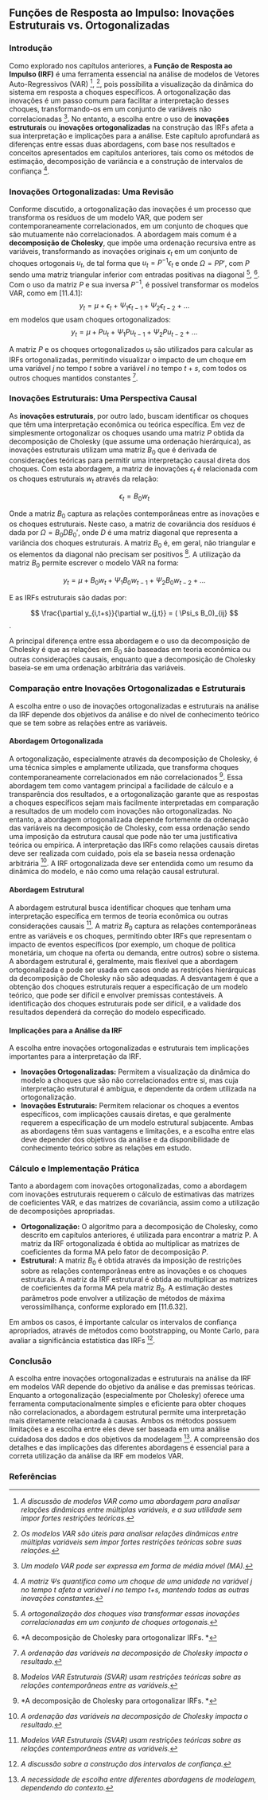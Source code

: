 ## Funções de Resposta ao Impulso: Inovações Estruturais vs. Ortogonalizadas

### Introdução

Como explorado nos capítulos anteriores, a **Função de Resposta ao Impulso (IRF)** é uma ferramenta essencial na análise de modelos de Vetores Auto-Regressivos (VAR) [^1], [^2], pois possibilita a visualização da dinâmica do sistema em resposta a choques específicos. A ortogonalização das inovações é um passo comum para facilitar a interpretação desses choques, transformando-os em um conjunto de variáveis não correlacionadas [^3]. No entanto, a escolha entre o uso de **inovações estruturais** ou **inovações ortogonalizadas** na construção das IRFs afeta a sua interpretação e implicações para a análise. Este capítulo aprofundará as diferenças entre essas duas abordagens, com base nos resultados e conceitos apresentados em capítulos anteriores, tais como os métodos de estimação, decomposição de variância e a construção de intervalos de confiança [^4].

### Inovações Ortogonalizadas: Uma Revisão

Conforme discutido, a ortogonalização das inovações é um processo que transforma os resíduos de um modelo VAR, que podem ser contemporaneamente correlacionados, em um conjunto de choques que são mutuamente não correlacionados. A abordagem mais comum é a **decomposição de Cholesky**, que impõe uma ordenação recursiva entre as variáveis, transformando as inovações originais $\epsilon_t$ em um conjunto de choques ortogonais $u_t$, de tal forma que $u_t = P^{-1}\epsilon_t$ e onde $\Omega = PP'$, com  $P$ sendo uma matriz triangular inferior com entradas positivas na diagonal [^5], [^6].
Com o uso da matriz $P$ e sua inversa $P^{-1}$, é possível transformar os modelos VAR, como em [11.4.1]:
$$
y_t = \mu + \epsilon_t + \Psi_1 \epsilon_{t-1} + \Psi_2 \epsilon_{t-2} + \ldots
$$
em modelos que usam choques ortogonalizados:
$$
y_t = \mu + P u_t + \Psi_1 P u_{t-1} + \Psi_2 P u_{t-2} + \ldots
$$

A matriz $P$ e os choques ortogonalizados $u_t$ são utilizados para calcular as IRFs ortogonalizadas, permitindo visualizar o impacto de um choque em uma variável $j$ no tempo *t* sobre a variável $i$ no tempo $t+s$, com todos os outros choques mantidos constantes [^7].

### Inovações Estruturais: Uma Perspectiva Causal

As **inovações estruturais**, por outro lado, buscam identificar os choques que têm uma interpretação econômica ou teórica específica. Em vez de simplesmente ortogonalizar os choques usando uma matriz $P$ obtida da decomposição de Cholesky (que assume uma ordenação hierárquica), as inovações estruturais utilizam uma matriz $B_0$ que é derivada de considerações teóricas para  permitir uma interpretação causal direta dos choques. Com esta abordagem, a matriz de inovações $\epsilon_t$ é relacionada com os choques estruturais $w_t$ através da relação:

$$ \epsilon_t = B_0 w_t$$

Onde a matriz $B_0$ captura as relações contemporâneas entre as inovações e os choques estruturais.
Neste caso, a matriz de covariância dos resíduos é dada por $\Omega = B_0 D B_0'$, onde $D$ é uma matriz diagonal que representa a variância dos choques estruturais. A matriz $B_0$ é, em geral, não triangular e os elementos da diagonal não precisam ser positivos [^9].
A utilização da matriz $B_0$ permite escrever o modelo VAR na forma:

$$ y_t = \mu + B_0 w_t + \Psi_1 B_0 w_{t-1} + \Psi_2 B_0 w_{t-2} + \ldots$$

E as IRFs  estruturais são dadas por:

$$ \frac{\partial y_{i,t+s}}{\partial w_{j,t}} = ( \Psi_s B_0)_{ij} $$.

A principal diferença entre essa abordagem e o uso da decomposição de Cholesky é que as relações em $B_0$ são baseadas em teoria econômica ou outras considerações causais, enquanto que a decomposição de Cholesky baseia-se em uma ordenação arbitrária das variáveis.

### Comparação entre Inovações Ortogonalizadas e Estruturais

A escolha entre o uso de inovações ortogonalizadas e estruturais na análise da IRF depende dos objetivos da análise e do nível de conhecimento teórico que se tem sobre as relações entre as variáveis.

#### Abordagem Ortogonalizada
A ortogonalização, especialmente através da decomposição de Cholesky, é uma técnica simples e amplamente utilizada, que transforma choques contemporaneamente correlacionados em não correlacionados [^6]. Essa abordagem tem como vantagem principal a facilidade de cálculo e a transparência dos resultados, e a ortogonalização garante que as respostas a choques específicos sejam mais facilmente interpretadas em comparação a resultados de um modelo com inovações não ortogonalizadas.
No entanto, a abordagem ortogonalizada depende fortemente da ordenação das variáveis na decomposição de Cholesky, com essa ordenação sendo uma imposição da estrutura causal que pode não ter uma justificativa teórica ou empírica.  A interpretação das IRFs como relações causais diretas deve ser realizada com cuidado, pois ela se baseia nessa ordenação arbitrária [^7]. A IRF ortogonalizada deve ser entendida como um resumo da dinâmica do modelo, e não como uma relação causal estrutural.

#### Abordagem Estrutural
A abordagem estrutural busca identificar choques que tenham uma interpretação específica em termos de teoria econômica ou outras considerações causais [^9]. A matriz $B_0$ captura as relações contemporâneas entre as variáveis e os choques, permitindo obter IRFs que representam o impacto de eventos específicos (por exemplo, um choque de política monetária, um choque na oferta ou demanda, entre outros) sobre o sistema. A abordagem estrutural é, geralmente, mais flexível que a abordagem ortogonalizada e pode ser usada em casos onde as restrições hierárquicas da decomposição de Cholesky não são adequadas.
A desvantagem é que a obtenção dos choques estruturais requer a especificação de um modelo teórico, que pode ser difícil e envolver premissas contestáveis. A identificação dos choques estruturais pode ser difícil, e a validade dos resultados dependerá da correção do modelo especificado.

#### Implicações para a Análise da IRF

A escolha entre inovações ortogonalizadas e estruturais tem implicações importantes para a interpretação da IRF.
- **Inovações Ortogonalizadas:** Permitem a visualização da dinâmica do modelo a choques que são não correlacionados entre si, mas cuja interpretação estrutural é ambígua, e dependente da ordem utilizada na ortogonalização.
-  **Inovações Estruturais:** Permitem relacionar os choques a eventos específicos, com implicações causais diretas, e que geralmente requerem a especificação de um modelo estrutural subjacente.
Ambas as abordagens têm suas vantagens e limitações, e a escolha entre elas deve depender dos objetivos da análise e da disponibilidade de conhecimento teórico sobre as relações em estudo.

### Cálculo e Implementação Prática

Tanto a abordagem com inovações ortogonalizadas, como a abordagem com inovações estruturais requerem o cálculo de estimativas das matrizes de coeficientes VAR, e das matrizes de covariância, assim como a utilização de decomposições apropriadas.
- **Ortogonalização:** O algoritmo para a decomposição de Cholesky, como descrito em capítulos anteriores, é utilizada para encontrar a matriz P. A matriz da IRF ortogonalizada é obtida ao multiplicar as matrizes de coeficientes da forma MA pelo fator de decomposição $P$.
- **Estrutural:** A matriz $B_0$  é obtida através da imposição de restrições sobre as relações contemporâneas entre as inovações e os choques estruturais. A matriz da IRF estrutural é obtida ao multiplicar as matrizes de coeficientes da forma MA pela matriz $B_0$. A estimação destes parâmetros pode envolver a utilização de métodos de máxima verossimilhança, conforme explorado em [11.6.32].

Em ambos os casos, é importante calcular os intervalos de confiança apropriados, através de métodos como bootstrapping, ou Monte Carlo, para avaliar a significância estatística das IRFs [^10].

### Conclusão
A escolha entre inovações ortogonalizadas e estruturais na análise da IRF em modelos VAR depende do objetivo da análise e das premissas teóricas. Enquanto a ortogonalização (especialmente por Cholesky) oferece uma ferramenta computacionalmente simples e eficiente para obter choques não correlacionados, a abordagem estrutural permite uma interpretação mais diretamente relacionada à causas. Ambos os métodos possuem limitações e a escolha entre eles deve ser baseada em uma análise cuidadosa dos dados e dos objetivos da modelagem [^11]. A compreensão dos detalhes e das implicações das diferentes abordagens é essencial para a correta utilização da análise da IRF em modelos VAR.

### Referências

[^1]: *A discussão de modelos VAR como uma abordagem para analisar relações dinâmicas entre múltiplas variáveis, e a sua utilidade sem impor fortes restrições teóricas.*
[^2]: *Os modelos VAR são úteis para analisar relações dinâmicas entre múltiplas variáveis sem impor fortes restrições teóricas sobre suas relações.*
[^3]: *Um modelo VAR pode ser expressa em forma de média móvel (MA).*
[^4]: *A matriz  Ψs quantifica como um choque de uma unidade na variável j no tempo t afeta a variável i no tempo t+s, mantendo todas as outras inovações constantes.*
[^5]: *A ortogonalização dos choques visa transformar essas inovações correlacionadas em um conjunto de choques ortogonais.*
[^6]: *A decomposição de Cholesky para ortogonalizar IRFs. *
[^7]: *A ordenação das variáveis na decomposição de Cholesky impacta o resultado.*
[^8]: *Técnicas de identificação baseadas em restrições de longo prazo.*
[^9]: *Modelos VAR Estruturais (SVAR) usam restrições teóricas sobre as relações contemporâneas entre as variáveis.*
[^10]: *A discussão sobre a construção dos intervalos de confiança.*
[^11]: *A necessidade de escolha entre diferentes abordagens de modelagem, dependendo do contexto.*
<!-- END -->
